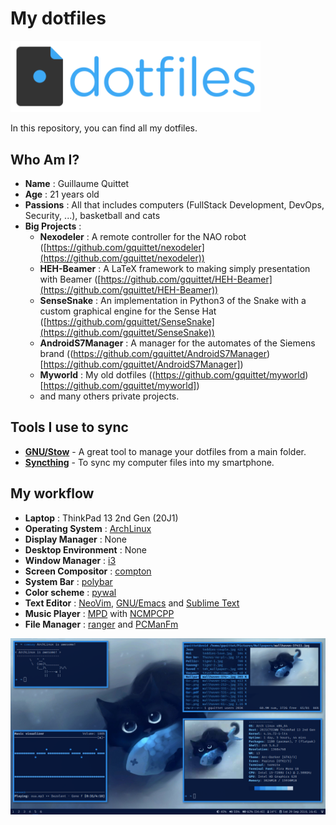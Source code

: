 # My dotfiles

<img src="./dotfiles-logo.png" width="400px" height="auto">

In this repository, you can find all my dotfiles.

## Who Am I?

- **Name** : Guillaume Quittet
- **Age** : 21 years old
- **Passions** : All that includes computers (FullStack Development, DevOps, Security, ...), basketball and cats
- **Big Projects** :
    - **Nexodeler** : A remote controller for the NAO robot ([https://github.com/gquittet/nexodeler](https://github.com/gquittet/nexodeler))
    - **HEH-Beamer** : A LaTeX framework to making simply presentation with Beamer ([https://github.com/gquittet/HEH-Beamer](https://github.com/gquittet/HEH-Beamer))
    - **SenseSnake** : An implementation in Python3 of the Snake with a custom graphical engine for the Sense Hat ([https://github.com/gquittet/SenseSnake](https://github.com/gquittet/SenseSnake))
    - **AndroidS7Manager** : A manager for the automates of the Siemens brand ((https://github.com/gquittet/AndroidS7Manager)[https://github.com/gquittet/AndroidS7Manager])
    - **Myworld** : My old dotfiles ((https://github.com/gquittet/myworld)[https://github.com/gquittet/myworld])
    - and many others private projects.

## Tools I use to sync

- **[GNU/Stow](https://www.gnu.org/software/stow/)** - A great tool to manage your dotfiles from a main folder.
- **[Syncthing](https://syncthing.net/)** - To sync my computer files into my smartphone.

## My workflow

- **Laptop** : ThinkPad 13 2nd Gen (20J1)
- **Operating System** : [ArchLinux](https://www.archlinux.org/)
- **Display Manager** : None
- **Desktop Environment** : None
- **Window Manager** : [i3](https://i3wm.org/)
- **Screen Compositor** : [compton](https://github.com/chjj/compton)
- **System Bar** : [polybar](https://github.com/jaagr/polybar)
- **Color scheme** : [pywal](https://github.com/dylanaraps/pywal)
- **Text Editor** : [NeoVim](https://neovim.io/), [GNU/Emacs](https://www.gnu.org/software/emacs/) and [Sublime Text](http://www.sublimetext.com)
- **Music Player** : [MPD](https://github.com/MusicPlayerDaemon/MPD) with [NCMPCPP](https://github.com/arybczak/ncmpcpp)
- **File Manager** : [ranger](https://github.com/ranger/ranger) and [PCManFm](https://wiki.lxde.org/en/PCManFM)

![my-computer-screenshot](./2018-09-29-164139_1368x768_scrot.png)
